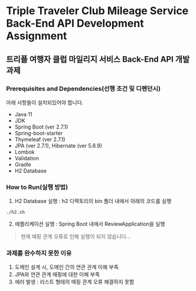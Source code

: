 # Triple Traveler Club Mileage Service Back-End API Development Assignment
## 트리플 여행자 클럽 마일리지 서비스 Back-End API 개발 과제
 
### Prerequisites and Dependencies(선행 조건 및 디펜던시)
아래 사항들이 설치되있어야 합니다.
 - Java 11
 - JDK
 - Spring Boot (ver 2.7.1)
 - Spring-boot-starter
 - Thymeleaf (ver 2.7.1)
 - JPA (ver 2.7.1), Hibernate (ver 5.6.9)
 - Lombok
 - Validation
 - Gradle
 - H2 Database


### How to Run(실행 방법)

1. H2 Database 실행 : h2 디렉토리의 bin 폴더 내에서 아래의 코드를 실행

```
./h2.sh
```

2. 애플리케이션 실행 : Spring Boot 내에서 ReviewApplication을 실행

>현재 매핑 관계 오류로 인해 실행이 되지 않습니다...


### 과제를 완수하지 못한 이유

1. 도메인 설계 시, 도메인 간의 연관 관계 이해 부족
2. JPA와 연관 관계 매핑에 대한 이해 부족
3. 에러 발생 : 리스트 형태의 매핑 관계 오류 해결하지 못함
